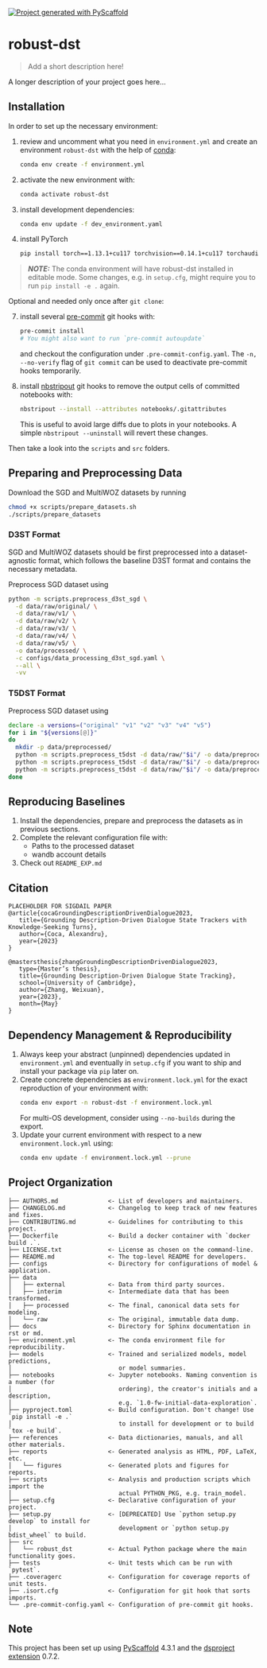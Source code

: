 [![Project generated with PyScaffold](https://img.shields.io/badge/-PyScaffold-005CA0?logo=pyscaffold)](https://pyscaffold.org/)
<!-- These are examples of badges you might also want to add to your README. Update the URLs accordingly.
[![Built Status](https://api.cirrus-ci.com/github/<USER>/robust-dst.svg?branch=main)](https://cirrus-ci.com/github/<USER>/robust-dst)
[![ReadTheDocs](https://readthedocs.org/projects/robust-dst/badge/?version=latest)](https://robust-dst.readthedocs.io/en/stable/)
[![Coveralls](https://img.shields.io/coveralls/github/<USER>/robust-dst/main.svg)](https://coveralls.io/r/<USER>/robust-dst)
[![PyPI-Server](https://img.shields.io/pypi/v/robust-dst.svg)](https://pypi.org/project/robust-dst/)
[![Conda-Forge](https://img.shields.io/conda/vn/conda-forge/robust-dst.svg)](https://anaconda.org/conda-forge/robust-dst)
[![Monthly Downloads](https://pepy.tech/badge/robust-dst/month)](https://pepy.tech/project/robust-dst)
[![Twitter](https://img.shields.io/twitter/url/http/shields.io.svg?style=social&label=Twitter)](https://twitter.com/robust-dst)
-->

# robust-dst

> Add a short description here!

A longer description of your project goes here...

## Installation

In order to set up the necessary environment:

1. review and uncomment what you need in `environment.yml` and create an environment `robust-dst` with the help of [conda]:
   ```bash
   conda env create -f environment.yml
   ```
2. activate the new environment with:
   ```bash
   conda activate robust-dst
   ```
3. install development dependencies:
   ```bash
   conda env update -f dev_environment.yaml
   ```
4. install PyTorch
   ```bash
   pip install torch==1.13.1+cu117 torchvision==0.14.1+cu117 torchaudio==0.13.1 --extra-index-url https://download.pytorch.org/whl/cu117
   ```


> **_NOTE:_**  The conda environment will have robust-dst installed in editable mode.
> Some changes, e.g. in `setup.cfg`, might require you to run `pip install -e .` again.


Optional and needed only once after `git clone`:

7. install several [pre-commit] git hooks with:
   ```bash
   pre-commit install
   # You might also want to run `pre-commit autoupdate`
   ```
   and checkout the configuration under `.pre-commit-config.yaml`.
   The `-n, --no-verify` flag of `git commit` can be used to deactivate pre-commit hooks temporarily.

8. install [nbstripout] git hooks to remove the output cells of committed notebooks with:
   ```bash
   nbstripout --install --attributes notebooks/.gitattributes
   ```
   This is useful to avoid large diffs due to plots in your notebooks.
   A simple `nbstripout --uninstall` will revert these changes.


Then take a look into the `scripts` and `src` folders.


## Preparing and Preprocessing Data

Download the SGD and MultiWOZ datasets by running
```bash
chmod +x scripts/prepare_datasets.sh
./scripts/prepare_datasets
```

### D3ST Format

SGD and MultiWOZ datasets should be first preprocessed into a dataset-agnostic format,
which follows the baseline D3ST format and contains the necessary metadata.

Preprocess SGD dataset using
```bash
python -m scripts.preprocess_d3st_sgd \
  -d data/raw/original/ \
  -d data/raw/v1/ \
  -d data/raw/v2/ \
  -d data/raw/v3/ \
  -d data/raw/v4/ \
  -d data/raw/v5/ \
  -o data/processed/ \
  -c configs/data_processing_d3st_sgd.yaml \
  --all \
  -vv
```

### T5DST Format

Preprocess SGD dataset using
```bash
declare -a versions=("original" "v1" "v2" "v3" "v4" "v5")
for i in "${versions[@]}"
do
  mkdir -p data/preprocessed/
  python -m scripts.preprocess_t5dst -d data/raw/"$i"/ -o data/preprocessed/ -c configs/data_processing_t5dst.yaml --train
  python -m scripts.preprocess_t5dst -d data/raw/"$i"/ -o data/preprocessed/ -c configs/data_processing_t5dst.yaml --dev
  python -m scripts.preprocess_t5dst -d data/raw/"$i"/ -o data/preprocessed/ -c configs/data_processing_t5dst.yaml --test
done
```


## Reproducing Baselines

1. Install the dependencies, prepare and preprocess the datasets as in previous sections.
2. Complete the relevant configuration file with:
   * Paths to the processed dataset
   * wandb account details
3. Check out `README_EXP.md`

## Citation

```
PLACEHOLDER FOR SIGDAIL PAPER
@article{cocaGroundingDescriptionDrivenDialogue2023,
   title={Grounding Description-Driven Dialogue State Trackers with Knowledge-Seeking Turns},
   author={Coca, Alexandru},
   year={2023}
}

@mastersthesis{zhangGroundingDescriptionDrivenDialogue2023,
   type={Master’s thesis},
   title={Grounding Description-Driven Dialogue State Tracking},
   school={University of Cambridge},
   author={Zhang, Weixuan},
   year={2023},
   month={May}
}
```


## Dependency Management & Reproducibility

1. Always keep your abstract (unpinned) dependencies updated in `environment.yml` and eventually
   in `setup.cfg` if you want to ship and install your package via `pip` later on.
2. Create concrete dependencies as `environment.lock.yml` for the exact reproduction of your
   environment with:
   ```bash
   conda env export -n robust-dst -f environment.lock.yml
   ```
   For multi-OS development, consider using `--no-builds` during the export.
3. Update your current environment with respect to a new `environment.lock.yml` using:
   ```bash
   conda env update -f environment.lock.yml --prune
   ```


## Project Organization

```
├── AUTHORS.md              <- List of developers and maintainers.
├── CHANGELOG.md            <- Changelog to keep track of new features and fixes.
├── CONTRIBUTING.md         <- Guidelines for contributing to this project.
├── Dockerfile              <- Build a docker container with `docker build .`.
├── LICENSE.txt             <- License as chosen on the command-line.
├── README.md               <- The top-level README for developers.
├── configs                 <- Directory for configurations of model & application.
├── data
│   ├── external            <- Data from third party sources.
│   ├── interim             <- Intermediate data that has been transformed.
│   ├── processed           <- The final, canonical data sets for modeling.
│   └── raw                 <- The original, immutable data dump.
├── docs                    <- Directory for Sphinx documentation in rst or md.
├── environment.yml         <- The conda environment file for reproducibility.
├── models                  <- Trained and serialized models, model predictions,
│                              or model summaries.
├── notebooks               <- Jupyter notebooks. Naming convention is a number (for
│                              ordering), the creator's initials and a description,
│                              e.g. `1.0-fw-initial-data-exploration`.
├── pyproject.toml          <- Build configuration. Don't change! Use `pip install -e .`
│                              to install for development or to build `tox -e build`.
├── references              <- Data dictionaries, manuals, and all other materials.
├── reports                 <- Generated analysis as HTML, PDF, LaTeX, etc.
│   └── figures             <- Generated plots and figures for reports.
├── scripts                 <- Analysis and production scripts which import the
│                              actual PYTHON_PKG, e.g. train_model.
├── setup.cfg               <- Declarative configuration of your project.
├── setup.py                <- [DEPRECATED] Use `python setup.py develop` to install for
│                              development or `python setup.py bdist_wheel` to build.
├── src
│   └── robust_dst          <- Actual Python package where the main functionality goes.
├── tests                   <- Unit tests which can be run with `pytest`.
├── .coveragerc             <- Configuration for coverage reports of unit tests.
├── .isort.cfg              <- Configuration for git hook that sorts imports.
└── .pre-commit-config.yaml <- Configuration of pre-commit git hooks.
```

<!-- pyscaffold-notes -->

## Note

This project has been set up using [PyScaffold] 4.3.1 and the [dsproject extension] 0.7.2.

[conda]: https://docs.conda.io/
[pre-commit]: https://pre-commit.com/
[Jupyter]: https://jupyter.org/
[nbstripout]: https://github.com/kynan/nbstripout
[Google style]: http://google.github.io/styleguide/pyguide.html#38-comments-and-docstrings
[PyScaffold]: https://pyscaffold.org/
[dsproject extension]: https://github.com/pyscaffold/pyscaffoldext-dsproject
